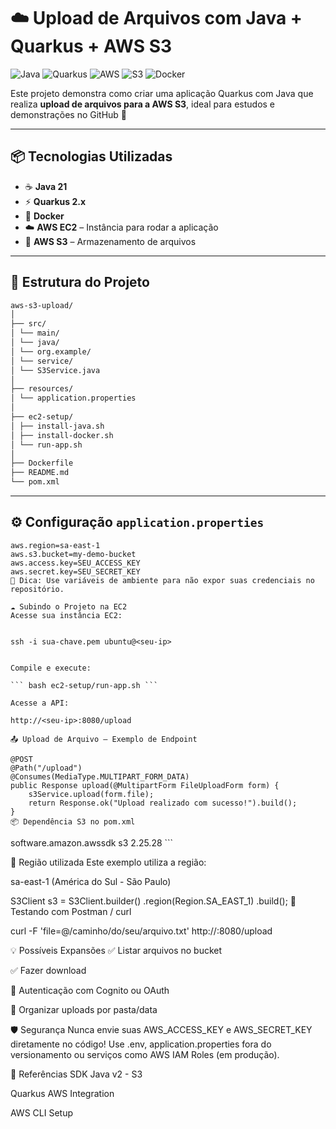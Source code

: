 # ☁️ Upload de Arquivos com Java + Quarkus + AWS S3

![Java](https://img.shields.io/badge/Java-21-red?logo=java&logoColor=white)
![Quarkus](https://img.shields.io/badge/Quarkus-2.x-blue?logo=quarkus)
![AWS](https://img.shields.io/badge/AWS-EC2%20%7C%20S3-orange?logo=amazonaws)
![S3](https://img.shields.io/badge/S3-Bucket-yellow?logo=amazons3&logoColor=black)
![Docker](https://img.shields.io/badge/Docker-ready-blue?logo=docker)

Este projeto demonstra como criar uma aplicação Quarkus com Java que realiza **upload de arquivos para a AWS S3**, ideal para estudos e demonstrações no GitHub 🚀

---

## 📦 Tecnologias Utilizadas

- ☕ **Java 21**
- ⚡ **Quarkus 2.x**
- 🐳 **Docker**
- ☁️ **AWS EC2** – Instância para rodar a aplicação
- 📁 **AWS S3** – Armazenamento de arquivos

---

## 📁 Estrutura do Projeto

``` bash
aws-s3-upload/
│
├── src/
│ └── main/
│ └── java/
│ └── org.example/
│ └── service/
│ └── S3Service.java
│
├── resources/
│ └── application.properties
│
├── ec2-setup/
│ ├── install-java.sh
│ ├── install-docker.sh
│ └── run-app.sh
│
├── Dockerfile
├── README.md
└── pom.xml
```

---

## ⚙️ Configuração `application.properties`

```properties
aws.region=sa-east-1
aws.s3.bucket=my-demo-bucket
aws.access.key=SEU_ACCESS_KEY
aws.secret.key=SEU_SECRET_KEY
🔐 Dica: Use variáveis de ambiente para não expor suas credenciais no repositório.

☁️ Subindo o Projeto na EC2
Acesse sua instância EC2:


ssh -i sua-chave.pem ubuntu@<seu-ip>


Compile e execute:

``` bash ec2-setup/run-app.sh ```

Acesse a API:

http://<seu-ip>:8080/upload

📤 Upload de Arquivo – Exemplo de Endpoint

@POST
@Path("/upload")
@Consumes(MediaType.MULTIPART_FORM_DATA)
public Response upload(@MultipartForm FileUploadForm form) {
    s3Service.upload(form.file);
    return Response.ok("Upload realizado com sucesso!").build();
}
📦 Dependência S3 no pom.xml
``` 
<dependency>
  <groupId>software.amazon.awssdk</groupId>
  <artifactId>s3</artifactId>
  <version>2.25.28</version>
</dependency>
``` 

📍 Região utilizada
Este exemplo utiliza a região:

sa-east-1  (América do Sul - São Paulo)

S3Client s3 = S3Client.builder()
    .region(Region.SA_EAST_1)
    .build();
🧪 Testando com Postman / curl

curl -F 'file=@/caminho/do/seu/arquivo.txt' http://<seu-ip>:8080/upload

💡 Possíveis Expansões
✅ Listar arquivos no bucket

✅ Fazer download

🔐 Autenticação com Cognito ou OAuth

📂 Organizar uploads por pasta/data

🛡️ Segurança
Nunca envie suas AWS_ACCESS_KEY e AWS_SECRET_KEY diretamente no código! Use .env, application.properties fora do versionamento ou serviços como AWS IAM Roles (em produção).

📘 Referências
SDK Java v2 - S3

Quarkus AWS Integration

AWS CLI Setup